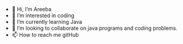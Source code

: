 - 👋 Hi, I’m Areeba
- 👀 I’m interested in coding 
- 🌱 I’m currently learning Java
- 💞️ I’m looking to collaborate on java programs and coding problems.
- 📫 How to reach me gitHub


<!---
Areeba521/Areeba521 is a ✨ special ✨ repository because its `README.md` (this file) appears on your GitHub profile.
You can click the Preview link to take a look at your changes.
--->
